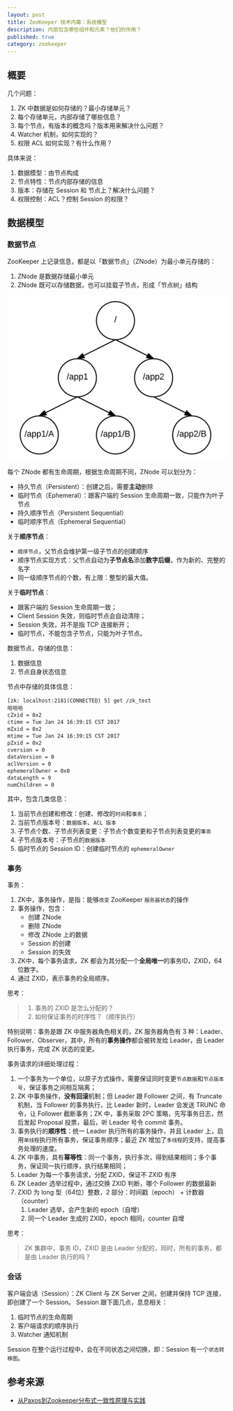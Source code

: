 ```yaml
---
layout: post
title: ZooKeeper 技术内幕：系统模型
description: 内部包含哪些组件和元素？他们的作用？
published: true
category: zookeeper
---
```


## 概要

几个问题：

1. ZK 中数据是如何存储的？最小存储单元？
2. 每个存储单元，内部存储了哪些信息？
3. 每个节点，有版本的概念吗？版本用来解决什么问题？
4. Watcher 机制，如何实现的？
5. 权限 ACL 如何实现？有什么作用？

具体来说：

1. 数据模型：由节点构成
2. 节点特性：节点内部存储的信息
3. 版本：存储在 Session 和 节点上？解决什么问题？
4. 权限控制：ACL？控制 Session 的权限？

## 数据模型

### 数据节点

ZooKeeper 上记录信息，都是以「数据节点」（ZNode）为最小单元存储的：

1. ZNode 是数据存储最小单元
2. ZNode 既可以存储数据，也可以挂载子节点，形成「节点树」结构

![](/images/zookeeper/znode-tree.png)
 
每个 ZNode 都有生命周期，根据生命周期不同，ZNode 可以划分为：

* 持久节点（Persistent）：创建之后，需要**主动**删除
* 临时节点（Ephemeral）：跟客户端的 Session 生命周期一致，只能作为叶子节点
* 持久顺序节点（Persistent Sequential）
* 临时顺序节点（Ephemeral Sequential）

关于**顺序节点**：

* `顺序节点`，父节点会维护第一级子节点的创建顺序
* 顺序节点实现方式：父节点自动为**子节点名**添加**数字后缀**，作为新的、完整的名字
* 同一级顺序节点的个数，有上限：整型的最大值。

关于**临时节点**：

* 跟客户端的 Session 生命周期一致；
* Client Session 失效，则临时节点会自动清除；
* Session 失效，并不是指 TCP 连接断开；
* 临时节点，不能包含子节点，只能为叶子节点。

数据节点，存储的信息：

1. 数据信息
2. 节点自身状态信息

节点中存储的具体信息：

```
[zk: localhost:2181(CONNECTED) 5] get /zk_test
哈哈哈
cZxid = 0x2
ctime = Tue Jan 24 16:39:15 CST 2017
mZxid = 0x2
mtime = Tue Jan 24 16:39:15 CST 2017
pZxid = 0x2
cversion = 0
dataVersion = 0
aclVersion = 0
ephemeralOwner = 0x0
dataLength = 9
numChildren = 0
```

其中，包含几类信息：

1. 当前节点创建和修改：创建、修改的`时间`和`事务`；
2. 当前节点版本号：`数据版本`、`ACL 版本`
3. 子节点个数、子节点列表变更：子节点个数变更和子节点列表变更的`事务`
4. 子节点版本号：子节点的`数据版本`
5. 临时节点的 Session ID：创建临时节点的 `ephemeralOwner`


### 事务

事务：

1. ZK中，事务操作，是指：能够`改变` ZooKeeper `服务器状态`的操作
2. 事务操作，包含：
	* 创建 ZNode
	* 删除 ZNode
	* 修改 ZNode 上的数据
	* Session 的创建
	* Session 的失效
3. ZK中，每个事务请求，ZK 都会为其分配一个**全局唯一**的事务ID，ZXID，64位数字。
4. 通过 ZXID，表示事务的全局顺序。

思考：

> 1. 事务的 ZXID 是怎么分配的？
> 2. 如何保证事务的时序性？（顺序执行）

特别说明：事务是跟 ZK 中服务器角色相关的，ZK 服务器角色有 3 种：Leader、Follower、Observer，其中，所有的**事务操作**都会被转发给 Leader，由 Leader 执行事务，完成 ZK 状态的变更。

事务请求的详细处理过程：

1. 一个事务为一个单位，以原子方式操作，需要保证同时变更`节点数据`和`节点版本号`，保证事务之间相互隔离；
2. ZK 中事务操作，**没有回滚**机制；但 Leader 跟 Follower 之间，有 Truncate 机制，当 Follower 的事务执行，比 Leader 新时，Leader 会发送 TRUNC 命令，让 Follower 截断事务；ZK 中，事务采取 2PC 策略，先写事务日志，然后发起 Proposal 投票，最后，听 Leader 号令 commit 事务。
3. 事务执行的**顺序性**：统一 Leader 执行所有的事务操作，并且 Leader 上，启用`单线程`执行所有事务，保证事务顺序；最近 ZK 增加了`多线程`的支持，提高事务处理的速度。
4. ZK 中事务，具有**幂等性**：同一个事务，执行多次，得到结果相同；多个事务，保证同一执行顺序，执行结果相同；
5. Leader 为每一个事务请求，分配 ZXID，保证不 ZXID 有序
6. ZK Leader 选举过程中，通过交换 ZXID 判断，哪个 Follower 的数据最新
7. ZXID 为 long 型（64位）整数，2 部分：时间戳（epoch） + 计数器（counter）
	1. Leader 选举，会产生新的 epoch（自增）
	2. 同一个 Leader 生成的 ZXID，epoch 相同，counter 自增

思考：

> ZK 集群中，事务 ID，ZXID 是由 Leader 分配的，同时，所有的事务，都是由 Leader 执行的吗？


### 会话

客户端会话（Session）：ZK Client 与 ZK Server 之间，创建并保持 TCP 连接，即创建了一个 Session。 Session 跟下面几点，息息相关：

1. 临时节点的生命周期
2. 客户端请求的顺序执行
3. Watcher 通知机制

Session 在整个运行过程中，会在不同状态之间切换，即：Session 有一个`状态转移图`。



## 参考来源

* [从Paxos到Zookeeper分布式一致性原理与实践]









[NingG]:    http://ningg.github.com  "NingG"
[从Paxos到Zookeeper分布式一致性原理与实践]:	    https://book.douban.com/subject/26292004/



